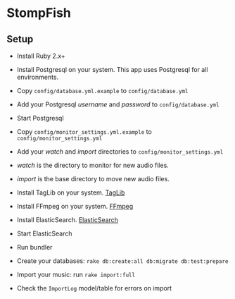 StompFish
=========

Setup
-----
* Install Ruby 2.x+

* Install Postgresql on your system.  This app uses Postgresql for all environments.
* Copy `config/database.yml.example` to `config/database.yml`
* Add your Postgresql _username_ and _password_ to `config/database.yml`
* Start Postgresql

* Copy `config/monitor_settings.yml.example` to `config/monitor_settings.yml`
* Add your _watch_ and _import_ directories to `config/monitor_settings.yml`
* _watch_ is the directory to monitor for new audio files.
* _import_ is the base directory to move new audio files.

* Install TagLib on your system. [TagLib](http://robinst.github.io/taglib-ruby/)

* Install FFmpeg on your system. [FFmpeg](http://www.ffmpeg.org/download.html)

* Install ElasticSearch. [ElasticSearch](http://www.elasticsearch.org/guide/en/elasticsearch/reference/current/setup.html#setup-installation)
* Start ElasticSearch

* Run bundler

* Create your databases: `rake db:create:all db:migrate db:test:prepare`

* Import your music: run `rake import:full`

* Check the `ImportLog` model/table for errors on import

